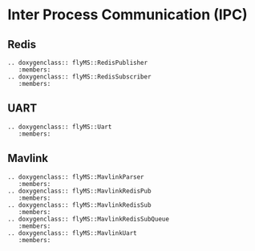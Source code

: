 # Inter Process Communication (IPC)


## Redis

```{eval-rst}
.. doxygenclass:: flyMS::RedisPublisher
   :members:
.. doxygenclass:: flyMS::RedisSubscriber
   :members:
```
## UART


```{eval-rst}
.. doxygenclass:: flyMS::Uart
   :members:
```

## Mavlink

```{eval-rst}
.. doxygenclass:: flyMS::MavlinkParser
   :members:
.. doxygenclass:: flyMS::MavlinkRedisPub
   :members:
.. doxygenclass:: flyMS::MavlinkRedisSub
   :members:
.. doxygenclass:: flyMS::MavlinkRedisSubQueue
   :members:
.. doxygenclass:: flyMS::MavlinkUart
   :members:
```

